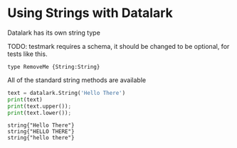 Using Strings with Datalark
==========================

Datalark has its own string type

TODO: testmark requires a schema, it should be changed to be optional, for
tests like this.

[testmark]:# (hello-strings/schema)
```ipldsch
type RemoveMe {String:String}
```

All of the standard string methods are available

[testmark]:# (hello-strings/hello-strings/script.various/construct)
```python
text = datalark.String('Hello There')
print(text)
print(text.upper());
print(text.lower());
```

[testmark]:# (hello-strings/hello-strings/output)
```text
string{"Hello There"}
string{"HELLO THERE"}
string{"hello there"}
```
